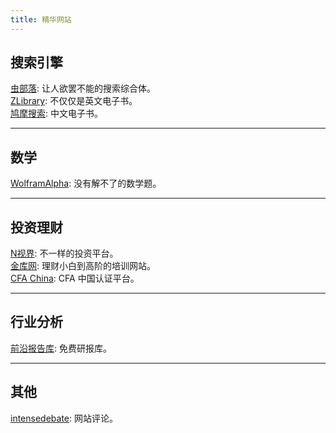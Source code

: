 ```yaml
---
title: 精华网站
---
```


## 搜索引擎
[虫部落](https://search.chongbuluo.com/): 让人欲罢不能的搜索综合体。<br>
[ZLibrary](https://z-lib.org/): 不仅仅是英文电子书。<br>
[鸠摩搜索](https://www.jiumodiary.com/): 中文电子书。<br>

---
## 数学
[WolframAlpha](https://www.wolframalpha.com/): 没有解不了的数学题。<br>

---
## 投资理财
[N视界](http://n-sight.com.cn): 不一样的投资平台。<br>
[金库网](https://www.jinku.com): 理财小白到高阶的培训网站。<br>
[CFA China](https://cfp.fpsbchina.cn): CFA 中国认证平台。<br>

---
## 行业分析
[前沿报告库](https://wk.askci.com/): 免费研报库。<br>

---
## 其他
[intensedebate](https://www.intensedebate.com): 网站评论。<br>